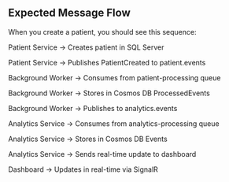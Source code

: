 ## Expected Message Flow

When you create a patient, you should see this sequence:

Patient Service → Creates patient in SQL Server

Patient Service → Publishes PatientCreated to patient.events

Background Worker → Consumes from patient-processing queue

Background Worker → Stores in Cosmos DB ProcessedEvents

Background Worker → Publishes to analytics.events

Analytics Service → Consumes from analytics-processing queue

Analytics Service → Stores in Cosmos DB Events

Analytics Service → Sends real-time update to dashboard

Dashboard → Updates in real-time via SignalR